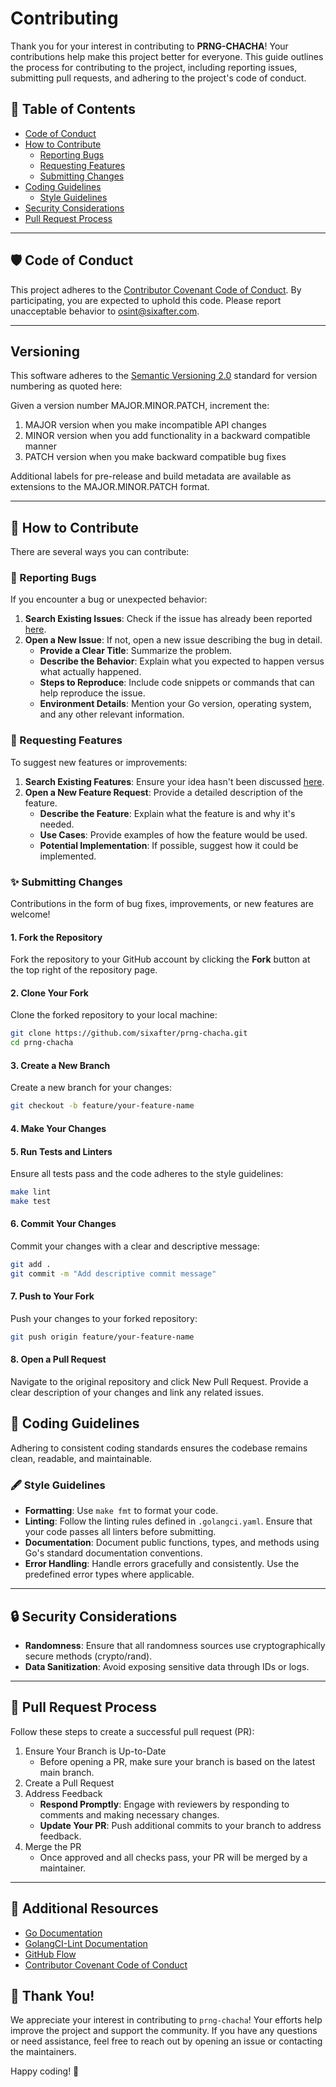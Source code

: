 # Contributing

Thank you for your interest in contributing to **PRNG-CHACHA**! Your contributions help make this project better for everyone. This guide outlines the process for contributing to the project, including reporting issues, submitting pull requests, and adhering to the project's code of conduct.

## 📜 Table of Contents

- [Code of Conduct](#code-of-conduct)
- [How to Contribute](#how-to-contribute)
    - [Reporting Bugs](#reporting-bugs)
    - [Requesting Features](#requesting-features)
    - [Submitting Changes](#submitting-changes)
- [Coding Guidelines](#coding-guidelines)
    - [Style Guidelines](#style-guidelines)
- [Security Considerations](#-security-considerations)
- [Pull Request Process](#pull-request-process)
---

## 🛡️ Code of Conduct

This project adheres to the [Contributor Covenant Code of Conduct](CODE_OF_CONDUCT.md). By participating, you are expected to uphold this code. Please report unacceptable behavior to [osint@sixafter.com](mailto:osint@sixafter.com).

---

## Versioning

This software adheres to the [Semantic Versioning 2.0](https://semver.org/spec/v2.0.0.html) standard for version numbering as quoted here:

Given a version number MAJOR.MINOR.PATCH, increment the:

1.	MAJOR version when you make incompatible API changes
2.	MINOR version when you add functionality in a backward compatible manner
3.	PATCH version when you make backward compatible bug fixes

Additional labels for pre-release and build metadata are available as extensions to the MAJOR.MINOR.PATCH format.

---

## 🤝 How to Contribute

There are several ways you can contribute:

### 🐛 Reporting Bugs

If you encounter a bug or unexpected behavior:

1. **Search Existing Issues**: Check if the issue has already been reported [here](https://github.com/sixafter/prng-chacha/issues).
2. **Open a New Issue**: If not, open a new issue describing the bug in detail.
    - **Provide a Clear Title**: Summarize the problem.
    - **Describe the Behavior**: Explain what you expected to happen versus what actually happened.
    - **Steps to Reproduce**: Include code snippets or commands that can help reproduce the issue.
    - **Environment Details**: Mention your Go version, operating system, and any other relevant information.

### 🌟 Requesting Features

To suggest new features or improvements:

1. **Search Existing Features**: Ensure your idea hasn't been discussed [here](https://github.com/sixafter/prng-chacha/issues?q=is%3Aissue+is%3Aopen+label%3Afeature).
2. **Open a New Feature Request**: Provide a detailed description of the feature.
    - **Describe the Feature**: Explain what the feature is and why it's needed.
    - **Use Cases**: Provide examples of how the feature would be used.
    - **Potential Implementation**: If possible, suggest how it could be implemented.

### ✨ Submitting Changes

Contributions in the form of bug fixes, improvements, or new features are welcome!

#### 1. Fork the Repository

Fork the repository to your GitHub account by clicking the **Fork** button at the top right of the repository page.

#### 2. Clone Your Fork

Clone the forked repository to your local machine:

```bash
git clone https://github.com/sixafter/prng-chacha.git
cd prng-chacha
```

#### 3. Create a New Branch

Create a new branch for your changes:

```bash
git checkout -b feature/your-feature-name
```

#### 4. Make Your Changes

#### 5. Run Tests and Linters

Ensure all tests pass and the code adheres to the style guidelines:

```bash
make lint
make test
```

#### 6. Commit Your Changes

Commit your changes with a clear and descriptive message:

```bash
git add .
git commit -m "Add descriptive commit message"
```

#### 7. Push to Your Fork

Push your changes to your forked repository:

```bash
git push origin feature/your-feature-name
```

#### 8. Open a Pull Request

Navigate to the original repository and click New Pull Request. Provide a clear description of your changes and link any related issues.

## 🎨 Coding Guidelines

Adhering to consistent coding standards ensures the codebase remains clean, readable, and maintainable.

### 🖋️ Style Guidelines

* **Formatting**: Use `make fmt` to format your code. 
* **Linting**: Follow the linting rules defined in `.golangci.yaml`. Ensure that your code passes all linters before submitting. 
* **Documentation**: Document public functions, types, and methods using Go's standard documentation conventions. 
* **Error Handling**: Handle errors gracefully and consistently. Use the predefined error types where applicable.

---

## 🔒 Security Considerations

* **Randomness**: Ensure that all randomness sources use cryptographically secure methods (crypto/rand). 
* **Data Sanitization**: Avoid exposing sensitive data through IDs or logs.

---

## 🚀 Pull Request Process

Follow these steps to create a successful pull request (PR):

1. Ensure Your Branch is Up-to-Date
   * Before opening a PR, make sure your branch is based on the latest main branch.
2. Create a Pull Request 
3. Address Feedback 
   * **Respond Promptly**: Engage with reviewers by responding to comments and making necessary changes. 
   * **Update Your PR**: Push additional commits to your branch to address feedback.
4. Merge the PR 
   * Once approved and all checks pass, your PR will be merged by a maintainer.

---

## 📝 Additional Resources

* [Go Documentation](https://go.dev/doc/) 
* [GolangCI-Lint Documentation](https://golangci-lint.run) 
* [GitHub Flow](https://docs.github.com/en/get-started/using-github/github-flow) 
* [Contributor Covenant Code of Conduct](https://github.com/sixafter/prng-chacha/blob/main/CODE_OF_CONDUCT.md)

## 🙏 Thank You!

We appreciate your interest in contributing to `prng-chacha`! Your efforts help improve the project and support the community. If you have any questions or need assistance, feel free to reach out by opening an issue or contacting the maintainers.

Happy coding! 🎉